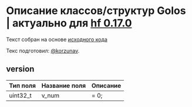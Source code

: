 # Описание классов/структур Golos | актуально для [hf 0.17.0](https://github.com/GolosChain/golos/releases/tag/v0.17.0)
Текст собран на основе [исходного кода](https://github.com/GolosChain/golos/tree/master/libraries/protocol/include/golos/protocol/version.hpp)

Текс подготовил: [@korzunav](https://golos.io/@korzunav).

## version


|Тип поля|Название поля|Описание|
|--------|-------------|--------|
|uint32_t|v_num|= 0;|
